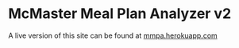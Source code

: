 # McMaster Meal Plan Analyzer v2

A live version of this site can be found at [mmpa.herokuapp.com](https://mmpa.herokuapp.com/)
